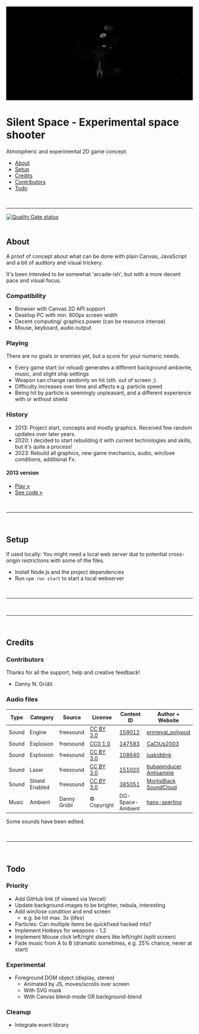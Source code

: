 [![Silent Space](teaser.png)](https://silent-space.vercel.app)

# Silent Space - Experimental space shooter

Atmospheric and experimental 2D game concept.

- [About](#about)
- [Setup](#setup)
- [Credits](#credits)
- [Contributors](#contributors)
- [Todo](#todo)

<br>

---

[![Quality Gate status](https://sonarcloud.io/api/project_badges/measure?project=ChristianOellers_Silent-Space&metric=alert_status)](https://sonarcloud.io/dashboard?id=ChristianOellers_Silent-Space)
<br><br>

## About

A proof of concept about what can be done with plain Canvas, JavaScript and a bit of auditory and visual trickery.

It's been intended to be somewhat 'arcade-ish', but with a more decent pace and visual focus.

### Compatibility

- Browser with Canvas 2D API support
- Desktop PC with min. 800px screen width
- Decent computing/ graphics power (can be resource intense)
- Mouse, keyboard, audio output

### Playing

There are no goals or enemies yet, but a score for your numeric needs.

- Every game start (or reload) generates a different background ambiente, music, and slight ship settings
- Weapon can change randomly on hit (sth. out of screen ;)
- Difficulty increases over time and affects e.g. particle speed
- Being hit by particle is seemingly unpleasant, and a different experience with or without shield

### History

- 2013: Project start, concepts and mostly graphics. Received few random updates over later years.
- 2020: I decided to start rebuilding it with current technologies and skills, but it's quite a process!
- 2023: Rebuild all graphics, new game mechanics, audio, win/lose conditions, additional Fx.

#### 2013 version

- [Play »](https://christianoellers.github.io/Silent-Space)
- [See code »](https://github.com/ChristianOellers/Silent-Space/tree/gh-pages)

<br>

---

<br>

## Setup

If used locally: You might need a local web server due to potential cross-origin restrictions with some of the files.

- Install Node.js and the project dependencies
- Run `npm run start` to start a local webserver

<br>

---

<br>

---

<br>

## Credits

### Contributors

Thanks for all the support, help and creative feedback!

- Danny N. Grübl

### Audio files

| Type  | Category       | Source      | License                                                      | Content ID                                                        | Author + Website                                                                                              |
| ----- | -------------- | ----------- | ------------------------------------------------------------ | ----------------------------------------------------------------- | ------------------------------------------------------------------------------------------------------------- |
| Sound | Engine         | freesound   | [CC BY 3.0](https://creativecommons.org/licenses/by/3.0)     | [159012](https://freesound.org/people/MortisBlack/sounds/159012)  | [primeval_polypod](https://freesound.org/people/primeval_polypod)                                             |
| Sound | Explosion      | freesound   | [CC0 1.0](https://creativecommons.org/publicdomain/zero/1.0) | [147583](https://freesound.org/people/CaCtUs2003/sounds/147583)   | [CaCtUs2003](https://freesound.org/people/CaCtUs2003)                                                         |
| Sound | Explosion      | freesound   | [CC BY 3.0](https://creativecommons.org/licenses/by/3.0)     | [108640](https://freesound.org/people/juskiddink/sounds/108640)   | [juskiddink](https://freesound.org/people/juskiddink)                                                         |
| Sound | Laser          | freesound   | [CC BY 3.0](https://creativecommons.org/licenses/by/3.0)     | [151020](https://freesound.org/people/bubaproducer/sounds/151020) | [bubaproducer](https://freesound.org/people/bubaproducer) <br> [Antisample](https://antisample.com)           |
| Sound | Shield Enabled | freesound   | [CC BY 3.0](https://creativecommons.org/licenses/by/3.0)     | [385051](https://freesound.org/people/MortisBlack/sounds/385051)  | [MortisBlack](https://freesound.org/people/MortisBlack) <br> [SoundCloud](https://soundcloud.com/mortisblack) |
| Music | Ambient        | Danny Grübl | © Copyright                                                  | DG-Space-Ambient                                                  | [hans-sperling](https://github.com/hans-sperling)                                                             |

Some sounds have been edited.

<br>

---

<br>

## Todo

### Priority

- Add GitHub link (if viewed via Vercel)
- Update background images to be brighter, nebula, interesting
- Add win/lose condition and end screen
  - e.g. be hit max. 3x (lifes)
- Particles: Can multiple items be quickfixed hacked into?
- Implement Hotkeys for weapons - 1,2
- Implement Mouse click left/right steers like left/right (split screen)
- Fade music from A to B (dramatic sometimes, e.g. 25% chance, never at start)

### Experimental

- Foreground DOM object (display, stereo)
  - Animated by JS, moves/scrolls over screen
  - With SVG mask
  - With Canvas blend-mode OR background-blend

### Cleanup

- Integrate event library

